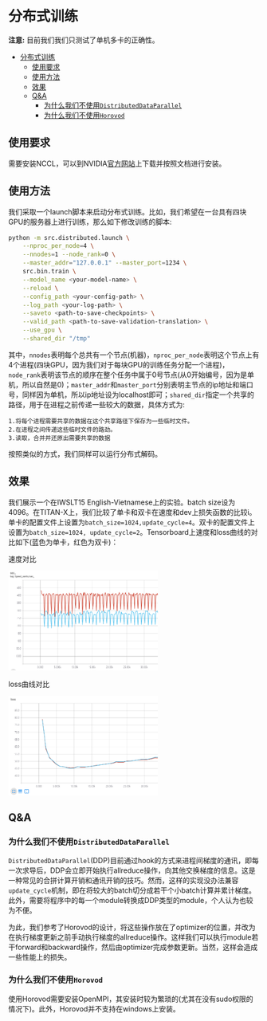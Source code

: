 # 分布式训练

**注意:** 目前我们我们只测试了单机多卡的正确性。
- [分布式训练](#%E5%88%86%E5%B8%83%E5%BC%8F%E8%AE%AD%E7%BB%83)
  - [使用要求](#%E4%BD%BF%E7%94%A8%E8%A6%81%E6%B1%82)
  - [使用方法](#%E4%BD%BF%E7%94%A8%E6%96%B9%E6%B3%95)
  - [效果](#%E6%95%88%E6%9E%9C)
  - [Q&A](#qa)
    - [为什么我们不使用`DistributedDataParallel`](#%E4%B8%BA%E4%BB%80%E4%B9%88%E6%88%91%E4%BB%AC%E4%B8%8D%E4%BD%BF%E7%94%A8distributeddataparallel)
    - [为什么我们不使用`Horovod`](#%E4%B8%BA%E4%BB%80%E4%B9%88%E6%88%91%E4%BB%AC%E4%B8%8D%E4%BD%BF%E7%94%A8horovod)

## 使用要求

需要安装NCCL，可以到NVIDIA[官方网站](https://developer.nvidia.com/nccl)上下载并按照文档进行安装。

## 使用方法

我们采取一个launch脚本来启动分布式训练。比如，我们希望在一台具有四块GPU的服务器上进行训练，那么如下修改训练的脚本:

``` bash
python -m src.distributed.launch \
    --nproc_per_node=4 \
    --nnodes=1 --node_rank=0 \
    --master_addr="127.0.0.1" --master_port=1234 \
    src.bin.train \
    --model_name <your-model-name> \
    --reload \
    --config_path <your-config-path> \
    --log_path <your-log-path> \
    --saveto <path-to-save-checkpoints> \
    --valid_path <path-to-save-validation-translation> \
    --use_gpu \
    --shared_dir "/tmp"
```

其中，`nnodes`表明每个总共有一个节点(机器)，`nproc_per_node`表明这个节点上有4个进程(四块GPU，因为我们对于每块GPU的训练任务分配一个进程)，`node_rank`表明该节点的顺序在整个任务中属于0号节点(从0开始编号，因为是单机，所以自然是0)；`master_addr`和`master_port`分别表明主节点的ip地址和端口号，同样因为单机，所以ip地址设为localhost即可；`shared_dir`指定一个共享的路径，用于在进程之前传递一些较大的数据，具体方式为:

    1.将每个进程需要共享的数据在这个共享路径下保存为一些临时文件。
    2.在进程之间传递这些临时文件的路劲。
    3.读取，合并并还原出需要共享的数据

按照类似的方式，我们同样可以运行分布式解码。

## 效果

我们展示一个在IWSLT15 English-Vietnamese上的实验。batch size设为4096。在TITAN-X上，我们比较了单卡和双卡在速度和dev上损失函数的比较i。单卡的配置文件上设置为`batch_size=1024,update_cycle=4`。双卡的配置文件上设置为`batch_size=1024, update_cycle=2`。Tensorboard上速度和loss曲线的对比如下(蓝色为单卡，红色为双卡)：

速度对比

<img src="../distributed-speed-comp.png" width="300" height="200">

loss曲线对比

<img src="../distributed-loss-comp.png" width="300" height="200">


## Q&A

### 为什么我们不使用`DistributedDataParallel`

`DistributedDataParallel`(DDP)目前通过hook的方式来进程间梯度的通讯，即每一次求导后，DDP会立即开始执行allreduce操作，向其他交换梯度的信息。这是一种常见的合拼计算开销和通讯开销的技巧。然而，这样的实现没办法兼容`update_cycle`机制，即在将较大的batch切分成若干个小batch计算并累计梯度。此外，需要将程序中的每一个module转换成DDP类型的module，个人认为也较为不便。

为此，我们参考了Horovod的设计，将这些操作放在了optimizer的位置，并改为在执行梯度更新之前手动执行梯度的allreduce操作。这样我们可以执行module若干forward和backward操作，然后由optimizer完成参数更新。当然，这样会造成一些性能上的损失。

### 为什么我们不使用`Horovod`

使用Horovod需要安装OpenMPI，其安装时较为繁琐的(尤其在没有sudo权限的情况下)。此外，Horovod并不支持在windows上安装。

